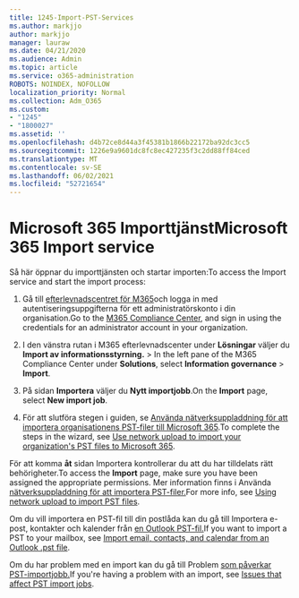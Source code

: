 ```yaml
---
title: 1245-Import-PST-Services
ms.author: markjjo
author: markjjo
manager: lauraw
ms.date: 04/21/2020
ms.audience: Admin
ms.topic: article
ms.service: o365-administration
ROBOTS: NOINDEX, NOFOLLOW
localization_priority: Normal
ms.collection: Adm_O365
ms.custom:
- "1245"
- "1800027"
ms.assetid: ''
ms.openlocfilehash: d4b72ce8d44a3f45381b1866b22172ba92dc3cc5
ms.sourcegitcommit: 1226e9a9601dc8fc8ec427235f3c2dd88ff84ced
ms.translationtype: MT
ms.contentlocale: sv-SE
ms.lasthandoff: 06/02/2021
ms.locfileid: "52721654"
---
```

# <a name="microsoft-365-import-service"></a><span data-ttu-id="72a5b-102">Microsoft 365 Importtjänst</span><span class="sxs-lookup"><span data-stu-id="72a5b-102">Microsoft 365 Import service</span></span>

<span data-ttu-id="72a5b-103">Så här öppnar du importtjänsten och startar importen:</span><span class="sxs-lookup"><span data-stu-id="72a5b-103">To access the Import service and start the import process:</span></span>

1. <span data-ttu-id="72a5b-104">Gå till [efterlevnadscentret för M365](https://compliance.microsoft.com/)och logga in med autentiseringsuppgifterna för ett administratörskonto i din organisation.</span><span class="sxs-lookup"><span data-stu-id="72a5b-104">Go to the [M365 Compliance Center](https://compliance.microsoft.com/), and sign in using the credentials for an administrator account in your organization.</span></span>

1. <span data-ttu-id="72a5b-105">I den vänstra rutan i M365 efterlevnadscenter under **Lösningar** väljer du **Import av informationsstyrning.**  >  </span><span class="sxs-lookup"><span data-stu-id="72a5b-105">In the left pane of the M365 Compliance Center under **Solutions**, select **Information governance** > **Import**.</span></span>

1. <span data-ttu-id="72a5b-106">På sidan **Importera** väljer du **Nytt importjobb**.</span><span class="sxs-lookup"><span data-stu-id="72a5b-106">On the **Import** page, select **New import job**.</span></span>

1. <span data-ttu-id="72a5b-107">För att slutföra stegen i guiden, se [Använda nätverksuppladdning för att importera organisationens PST-filer till Microsoft 365](/compliance/use-network-upload-to-import-pst-files).</span><span class="sxs-lookup"><span data-stu-id="72a5b-107">To complete the steps in the wizard, see [Use network upload to import your organization's PST files to Microsoft 365](/compliance/use-network-upload-to-import-pst-files).</span></span>

<span data-ttu-id="72a5b-108">För att komma **åt** sidan Importera kontrollerar du att du har tilldelats rätt behörigheter.</span><span class="sxs-lookup"><span data-stu-id="72a5b-108">To access the **Import** page, make sure you have been assigned the appropriate permissions.</span></span> <span data-ttu-id="72a5b-109">Mer information finns i Använda [nätverksuppladdning för att importera PST-filer.](/microsoft-365/compliance/importing-pst-files-to-office-365#using-network-upload-to-import-pst-files)</span><span class="sxs-lookup"><span data-stu-id="72a5b-109">For more info, see [Using network upload to import PST files](/microsoft-365/compliance/importing-pst-files-to-office-365#using-network-upload-to-import-pst-files).</span></span>

<span data-ttu-id="72a5b-110">Om du vill importera en PST-fil till din postlåda kan du gå till Importera e-post, kontakter och kalender från [en Outlook PST-fil.](https://support.office.com/article/import-email-contacts-and-calendar-from-an-outlook-pst-file-431a8e9a-f99f-4d5f-ae48-ded54b3440ac)</span><span class="sxs-lookup"><span data-stu-id="72a5b-110">If you want to import a PST to your mailbox, see [Import email, contacts, and calendar from an Outlook .pst file](https://support.office.com/article/import-email-contacts-and-calendar-from-an-outlook-pst-file-431a8e9a-f99f-4d5f-ae48-ded54b3440ac).</span></span>

<span data-ttu-id="72a5b-111">Om du har problem med en import kan du gå till Problem [som påverkar PST-importjobb.](/office365/troubleshoot/pst-import-service/issues-with-pst-import-job)</span><span class="sxs-lookup"><span data-stu-id="72a5b-111">If you're having a problem with an import, see [Issues that affect PST import jobs](/office365/troubleshoot/pst-import-service/issues-with-pst-import-job).</span></span>

